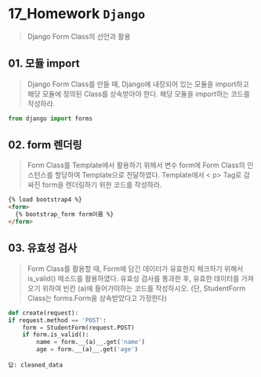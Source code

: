 # 17_Homework	`Django`

> Django Form Class의 선언과 활용

## 01. 모듈 import

> Django Form Class를 만들 때, Django에 내장되어 있는 모듈을 import하고 해당 모듈에 정의된 Class를 상속받아야 한다. 해당 모듈을 import하는 코드를 작성하라.

```python
from django import forms
```

## 02. form 렌더링

>Form Class를 Template에서 활용하기 위해서 변수 form에 Form Class의 인스턴스를 할당하여 Template으로 전달하였다. Template에서 < p> Tag로 감싸진 form을 렌더링하기 위한 코드를 작성하라.

```html
{% load bootstrap4 %}
<form>
  {% bootstrap_form form이름 %}
</form>
```

## 03. 유효성 검사

> Form Class를 활용할 때, Form에 담긴 데이터가 유효한지 체크하기 위해서 is_valid() 메소드를 활용하였다. 유효성 검사를 통과한 후, 유효한 데이터를 가져오기 위하여 빈칸 (a)에 들어가야하는 코드를 작성하시오. (단, StudentForm Class는 forms.Form을 상속받았다고 가정한다)

```python
def create(request):
if request.method == 'POST':
    form = StudentForm(request.POST)
    if form.is_valid():
        name = form.__(a)__.get('name')
        age = form.__(a)__.get('age')
```

```
답: cleaned_data
```

